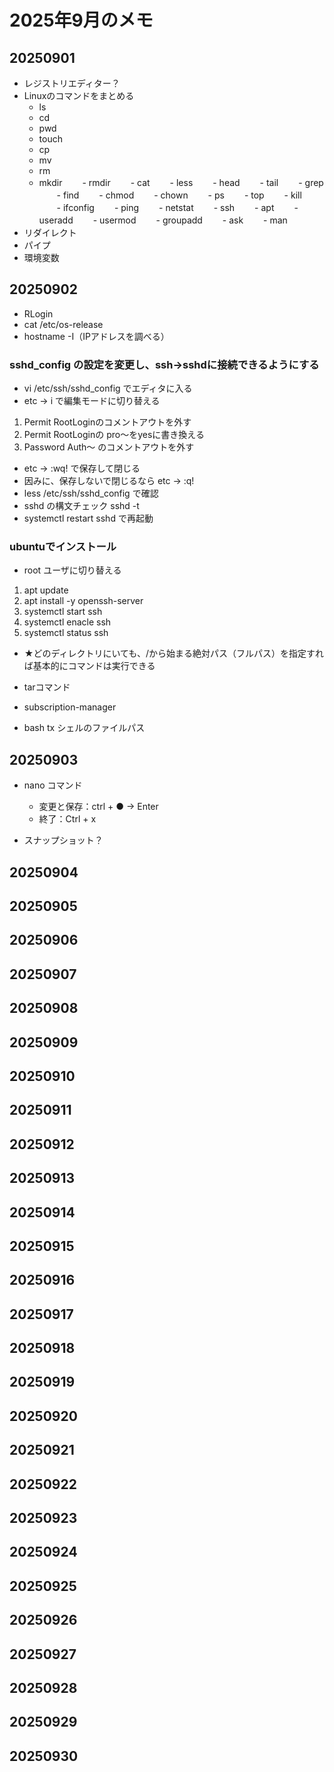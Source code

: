 # 2025年9月のメモ

## 20250901

- レジストリエディター？
- Linuxのコマンドをまとめる
  - ls
  - cd
  - pwd
  - touch
  - cp
  - mv
  - rm
  - mkdir
　　- rmdir
　　- cat
　　- less
　　- head
　　- tail
　　- grep
　　- find
　　- chmod
　　- chown
　　- ps
　　- top
　　- kill
　　- ifconfig
　　- ping
　　- netstat
　　- ssh
　　- apt
　　- useradd
　　- usermod
　　- groupadd
　　- ask
　　- man
- リダイレクト
- パイプ
- 環境変数 

## 20250902

- RLogin
- cat /etc/os-release
- hostname -I（IPアドレスを調べる） 

### sshd_config の設定を変更し、ssh→sshdに接続できるようにする

- vi /etc/ssh/sshd_config でエディタに入る
- etc → i で編集モードに切り替える
1. Permit RootLoginのコメントアウトを外す
2. Permit RootLoginの pro〜をyesに書き換える
3. Password Auth〜 のコメントアウトを外す

- etc → :wq! で保存して閉じる
- 因みに、保存しないで閉じるなら etc → :q!
- less /etc/ssh/sshd_config で確認
- sshd の構文チェック sshd -t
- systemctl restart sshd で再起動

### ubuntuでインストール

- root ユーザに切り替える
1. apt update
2. apt install -y openssh-server
3. systemctl start ssh
4. systemctl enacle ssh
5. systemctl status ssh

- ★どのディレクトリにいても、/から始まる絶対パス（フルパス）を指定すれば基本的にコマンドは実行できる

- tarコマンド
- subscription-manager
- bash tx シェルのファイルパス 

## 20250903

- nano コマンド
  - 変更と保存：ctrl + ● → Enter
  - 終了：Ctrl + x

- スナップショット？

## 20250904

## 20250905

## 20250906

## 20250907

## 20250908

## 20250909

## 20250910

## 20250911

## 20250912

## 20250913

## 20250914

## 20250915

## 20250916

## 20250917

## 20250918

## 20250919

## 20250920

## 20250921

## 20250922

## 20250923

## 20250924

## 20250925

## 20250926

## 20250927

## 20250928

## 20250929

## 20250930